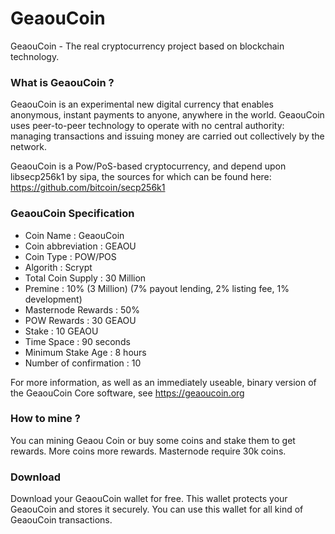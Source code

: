 # GeaouCoin
GeaouCoin - The real cryptocurrency project based on blockchain technology.

<h3>What is GeaouCoin ?</h3>
GeaouCoin is an experimental new digital currency that enables anonymous, instant payments to anyone, anywhere in the world. GeaouCoin uses peer-to-peer technology to operate with no central authority: managing transactions and issuing money are carried out collectively by the network. 

GeaouCoin is a Pow/PoS-based cryptocurrency, and depend upon libsecp256k1 by sipa, the sources for which can be found here: https://github.com/bitcoin/secp256k1

<h3>GeaouCoin Specification</h3>
<ul>
  <li>Coin Name : GeaouCoin</li>
  <li>Coin abbreviation : GEAOU</li>
  <li>Coin Type : POW/POS</li>
  <li>Algorith : Scrypt</li>
  <li>Total Coin Supply : 30 Million</li>
  <li>Premine : 10% (3 Million) (7% payout lending, 2% listing fee, 1% development)</li>
  <li>Masternode Rewards : 50%</li>
  <li>POW Rewards : 30 GEAOU</li>
  <li>Stake : 10 GEAOU</li>
  <li>Time Space : 90 seconds</li>
  <li>Minimum Stake Age : 8 hours</li>
  <li>Number of confirmation : 10</li>
</ul>

For more information, as well as an immediately useable, binary version of the GeaouCoin Core software, see https://geaoucoin.org

<h3>How to mine ?</h3>

You can mining Geaou Coin or buy some coins and stake them to get rewards. More coins more rewards. Masternode require 30k coins. 

<h3>Download</h3>

Download your GeaouCoin wallet for free. This wallet protects your GeaouCoin and stores it securely. You can use this wallet for all kind of GeaouCoin transactions.



